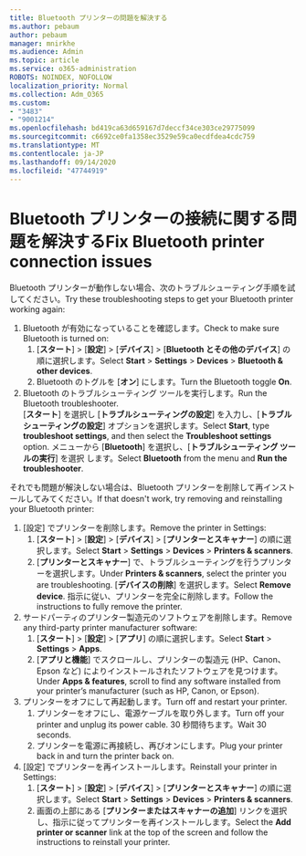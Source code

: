 ```yaml
---
title: Bluetooth プリンターの問題を解決する
ms.author: pebaum
author: pebaum
manager: mnirkhe
ms.audience: Admin
ms.topic: article
ms.service: o365-administration
ROBOTS: NOINDEX, NOFOLLOW
localization_priority: Normal
ms.collection: Adm_O365
ms.custom:
- "3483"
- "9001214"
ms.openlocfilehash: bd419ca63d659167d7deccf34ce303ce29775099
ms.sourcegitcommit: c6692ce0fa1358ec3529e59ca0ecdfdea4cdc759
ms.translationtype: MT
ms.contentlocale: ja-JP
ms.lasthandoff: 09/14/2020
ms.locfileid: "47744919"
---
```

# <a name="fix-bluetooth-printer-connection-issues"></a><span data-ttu-id="9204c-102">Bluetooth プリンターの接続に関する問題を解決する</span><span class="sxs-lookup"><span data-stu-id="9204c-102">Fix Bluetooth printer connection issues</span></span>

<span data-ttu-id="9204c-103">Bluetooth プリンターが動作しない場合、次のトラブルシューティング手順を試してください。</span><span class="sxs-lookup"><span data-stu-id="9204c-103">Try these troubleshooting steps to get your Bluetooth printer working again:</span></span>


1. <span data-ttu-id="9204c-104">Bluetooth が有効になっていることを確認します。</span><span class="sxs-lookup"><span data-stu-id="9204c-104">Check to make sure Bluetooth is turned on:</span></span>
    1. <span data-ttu-id="9204c-105">[**スタート**]  >  [**設定**]  >  [**デバイス**]  >  [**Bluetooth とその他のデバイス**] の順に選択します。</span><span class="sxs-lookup"><span data-stu-id="9204c-105">Select **Start** > **Settings** > **Devices** > **Bluetooth & other devices**.</span></span>
    2. <span data-ttu-id="9204c-106">Bluetooth のトグルを [**オン**] にします。</span><span class="sxs-lookup"><span data-stu-id="9204c-106">Turn the Bluetooth toggle **On**.</span></span>
2. <span data-ttu-id="9204c-p101">Bluetooth のトラブルシューティング ツールを実行します。</span><span class="sxs-lookup"><span data-stu-id="9204c-p101">Run the Bluetooth troubleshooter. </span></span><br>
    <span data-ttu-id="9204c-108">[**スタート**] を選択し [**トラブルシューティングの設定**] を入力し、[**トラブルシューティングの設定**] オプションを選択します。</span><span class="sxs-lookup"><span data-stu-id="9204c-108">Select **Start**, type **troubleshoot settings**, and then select the **Troubleshoot settings** option.</span></span> <span data-ttu-id="9204c-109">メニューから [**Bluetooth**] を選択し、[**トラブルシューティング ツールの実行**] を選択 します。</span><span class="sxs-lookup"><span data-stu-id="9204c-109">Select **Bluetooth** from the menu and **Run the troubleshooter**.</span></span>

<span data-ttu-id="9204c-110">それでも問題が解決しない場合は、Bluetooth プリンターを削除して再インストールしてみてください。</span><span class="sxs-lookup"><span data-stu-id="9204c-110">If that doesn't work, try removing and reinstalling your Bluetooth printer:</span></span>

1. <span data-ttu-id="9204c-111">[設定] でプリンターを削除します。</span><span class="sxs-lookup"><span data-stu-id="9204c-111">Remove the printer in Settings:</span></span>
    1. <span data-ttu-id="9204c-112">[**スタート**]  >  [**設定**]  >  [**デバイス**]  >  [**プリンターとスキャナー**] の順に選択します。</span><span class="sxs-lookup"><span data-stu-id="9204c-112">Select **Start** > **Settings** > **Devices** > **Printers & scanners**.</span></span>
    2. <span data-ttu-id="9204c-113">[**プリンターとスキャナー**] で、トラブルシューティングを行うプリンターを選択します。</span><span class="sxs-lookup"><span data-stu-id="9204c-113">Under **Printers & scanners**, select the printer you are troubleshooting.</span></span> <span data-ttu-id="9204c-114">[**デバイスの削除**] を選択します。</span><span class="sxs-lookup"><span data-stu-id="9204c-114">Select **Remove device**.</span></span> <span data-ttu-id="9204c-115">指示に従い、プリンターを完全に削除します。</span><span class="sxs-lookup"><span data-stu-id="9204c-115">Follow the instructions to fully remove the printer.</span></span>
2. <span data-ttu-id="9204c-116">サードパーティのプリンター製造元のソフトウェアを削除します。</span><span class="sxs-lookup"><span data-stu-id="9204c-116">Remove any third-party printer manufacturer software:</span></span>
    1. <span data-ttu-id="9204c-117">[**スタート**]  >  [**設定**]  >  [**アプリ**] の順に選択します。</span><span class="sxs-lookup"><span data-stu-id="9204c-117">Select **Start** > **Settings** > **Apps**.</span></span>
    2. <span data-ttu-id="9204c-118">[**アプリと機能**] でスクロールし、プリンターの製造元 (HP、Canon、Epson など) によりインストールされたソフトウェアを見つけます。</span><span class="sxs-lookup"><span data-stu-id="9204c-118">Under **Apps & features**, scroll to find any software installed from your printer’s manufacturer (such as HP, Canon, or Epson).</span></span>
3. <span data-ttu-id="9204c-119">プリンターをオフにして再起動します。</span><span class="sxs-lookup"><span data-stu-id="9204c-119">Turn off and restart your printer.</span></span>
   1. <span data-ttu-id="9204c-120">プリンターをオフにし、電源ケーブルを取り外します。</span><span class="sxs-lookup"><span data-stu-id="9204c-120">Turn off your printer and unplug its power cable.</span></span> <span data-ttu-id="9204c-121">30 秒間待ちます。</span><span class="sxs-lookup"><span data-stu-id="9204c-121">Wait 30 seconds.</span></span> 
   2. <span data-ttu-id="9204c-122">プリンターを電源に再接続し、再びオンにします。</span><span class="sxs-lookup"><span data-stu-id="9204c-122">Plug your printer back in and turn the printer back on.</span></span>
4. <span data-ttu-id="9204c-123">[設定] でプリンターを再インストールします。</span><span class="sxs-lookup"><span data-stu-id="9204c-123">Reinstall your printer in Settings:</span></span>
    1. <span data-ttu-id="9204c-124">[**スタート**]  >  [**設定**]  >  [**デバイス**]  >  [**プリンターとスキャナー**] の順に選択します。</span><span class="sxs-lookup"><span data-stu-id="9204c-124">Select **Start** > **Settings** > **Devices** > **Printers & scanners**.</span></span>
    2. <span data-ttu-id="9204c-125">画面の上部にある [**プリンターまたはスキャナーの追加**] リンクを選択し、指示に従ってプリンターを再インストールします。</span><span class="sxs-lookup"><span data-stu-id="9204c-125">Select the **Add printer or scanner** link at the top of the screen and follow the instructions to reinstall your printer.</span></span>
